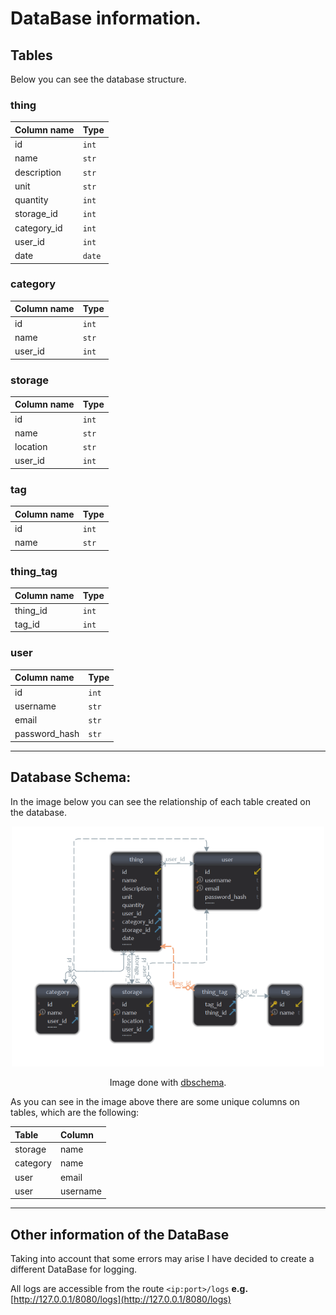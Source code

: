 # DataBase information.

## Tables

Below you can see the database structure.

### **thing**

| Column name | Type   |
| :---------- | :----- |
| id          | `int`  |
| name        | `str`  |
| description | `str`  |
| unit        | `str`  |
| quantity    | `int`  |
| storage_id  | `int`  |
| category_id | `int`  |
| user_id     | `int`  |
| date        | `date` |

### **category**

| Column name | Type  |
| :---------- | :---- |
| id          | `int` |
| name        | `str` |
| user_id     | `int` |

### **storage**

| Column name | Type  |
| :---------- | :---- |
| id          | `int` |
| name        | `str` |
| location    | `str` |
| user_id     | `int` |

### **tag**

| Column name | Type  |
| :---------- | :---- |
| id          | `int` |
| name        | `str` |

### **thing_tag**

| Column name | Type  |
| :---------- | :---- |
| thing_id    | `int` |
| tag_id      | `int` |

### **user**

| Column name   | Type  |
| :------------ | :---- |
| id            | `int` |
| username      | `str` |
| email         | `str` |
| password_hash | `str` |

---

## Database Schema:

In the image below you can see the relationship of each table created on the database.

<p align="center">
<img src="./img/sql_diagram.png" alt="SQL schema Diagram"  width="500"/>
</p>
<p align="center">
Image done with <a href="https://www.dbschema.com/download.html">dbschema</a>.
</p>

As you can see in the image above there are some unique columns on tables, which are the following:

| Table    | Column   |
| :------- | :------- |
| storage  | name     |
| category | name     |
| user     | email    |
| user     | username |

---

## Other information of the DataBase

Taking into account that some errors may arise I have decided to create a
different DataBase for logging.

All logs are accessible from the route `<ip:port>/logs`
**e.g.** [http://127.0.0.1/8080/logs](http://127.0.0.1/8080/logs)
